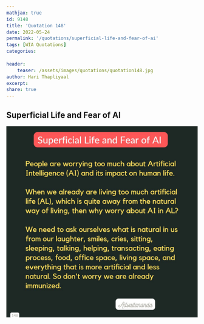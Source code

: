 ```yaml
---
mathjax: true
id: 9148
title: 'Quotation 148'
date: 2022-05-24
permalink: '/quotations/superficial-life-and-fear-of-ai'
tags: [WIA Quotations] 
categories: 

header:
    teaser: /assets/images/quotations/quotation148.jpg
author: Hari Thapliyaal 
excerpt:
share: true 
---
```


## Superficial Life and Fear of AI

![Superficial Life and Fear of AI](/assets/images/quotations/quotation148.jpg)
